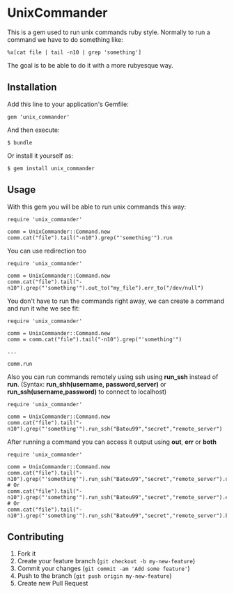 # UnixCommander

This is a gem used to run unix commands ruby style.
Normally to run a command we have to do something like:

```
%x[cat file | tail -n10 | grep 'something']
```

The goal is to be able to do it with a more rubyesque way.

## Installation

Add this line to your application's Gemfile:

    gem 'unix_commander'

And then execute:

    $ bundle

Or install it yourself as:

    $ gem install unix_commander

## Usage

With this gem you will be able to run unix commands this way:

```
require 'unix_commander'

comm = UnixCommander::Command.new
comm.cat("file").tail("-n10").grep("'something'").run
```

You can use redirection too
```
require 'unix_commander'

comm = UnixCommander::Command.new
comm.cat("file").tail("-n10").grep("'something'").out_to("my_file").err_to("/dev/null")
```

You don't have to run the commands right away, we can create a command and run it whe we see fit:

```
require 'unix_commander'

comm = UnixCommander::Command.new
comm = comm.cat("file").tail("-n10").grep("'something'")

...

comm.run
```

Also you can run commands remotely using ssh using **run_ssh** instead of **run**.
(Syntax: **run_shh(username, password,server)** or **run_ssh(username,password)** to connect to localhost)

```
require 'unix_commander'

comm = UnixCommander::Command.new
comm.cat("file").tail("-n10").grep("'something'").run_ssh("Batou99","secret","remote_server")
```

After running a command you can access it output using **out**, **err** or **both**
```
require 'unix_commander'

comm = UnixCommander::Command.new
comm.cat("file").tail("-n10").grep("'something'").run_ssh("Batou99","secret","remote_server").out
# Or
comm.cat("file").tail("-n10").grep("'something'").run_ssh("Batou99","secret","remote_server").err
# Or
comm.cat("file").tail("-n10").grep("'something'").run_ssh("Batou99","secret","remote_server").both
```
## Contributing

1. Fork it
2. Create your feature branch (`git checkout -b my-new-feature`)
3. Commit your changes (`git commit -am 'Add some feature'`)
4. Push to the branch (`git push origin my-new-feature`)
5. Create new Pull Request
